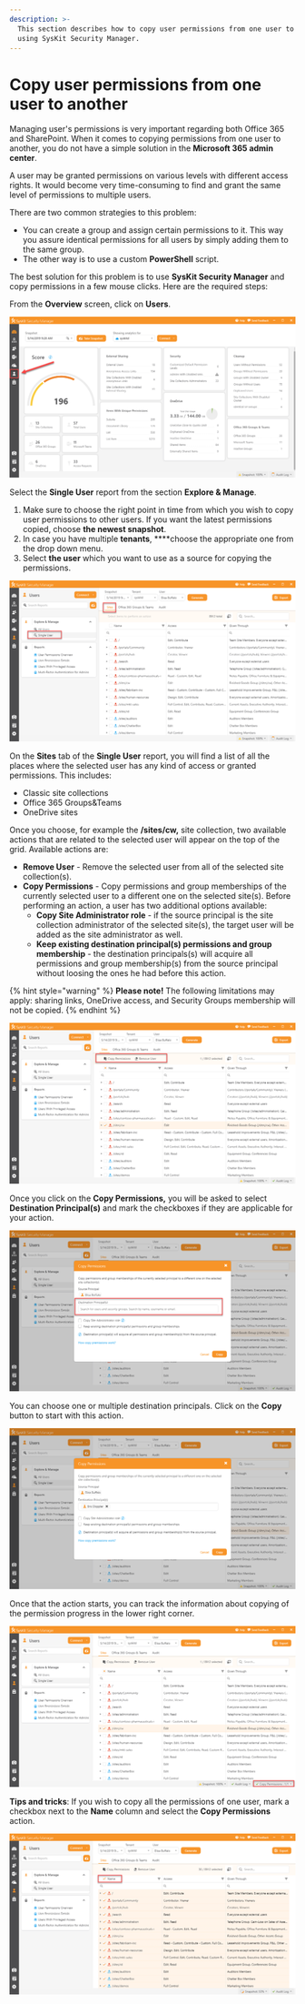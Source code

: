 ```yaml
---
description: >-
  This section describes how to copy user permissions from one user to another
  using SysKit Security Manager.
---
```


# Copy user permissions from one user to another

Managing user's permissions is very important regarding both Office 365 and SharePoint. When it comes to copying permissions from one user to another, you do not have a simple solution in the **Microsoft 365 admin center**.

A user may be granted permissions on various levels with different access rights. It would become very time-consuming to find and grant the same level of permissions to multiple users.

There are two common strategies to this problem:

* You can create a group and assign certain permissions to it. This way you assure identical permissions for all users by simply adding them to the same group.
* The other way is to use a custom **PowerShell** script.

The best solution for this problem is to use **SysKit Security Manager** and copy permissions in a few mouse clicks. Here are the required steps:

From the **Overview** screen, click on **Users**.

![](../.gitbook/assets/how-to-copy-user-permissions-from-one-user-to-another_ssm_01.png)

Select the **Single User** report from the section **Explore & Manage**. 

1. Make sure to choose the right point in time from which you wish to copy user permissions to other users. If you want the latest permissions copied, choose **the newest snapshot**. 
2. In case you have multiple **tenants**, ****choose the appropriate one from the drop down menu.
3. Select **the user** which you want to use as a source for copying the permissions.

![](../.gitbook/assets/how-to-copy-user-permissions-from-one-user-to-another_ssm_02.png)

On the **Sites** tab of the **Single User** report, you will find a list of all the places where the selected user has any kind of access or granted permissions. This includes:

* Classic site collections
* Office 365 Groups&Teams
* OneDrive sites

Once you choose, for example the **/sites/cw,** site collection, two available actions that are related to the selected user will appear on the top of the grid. Available actions are:

* **Remove User** - Remove the selected user from all of the selected site collection\(s\).
* **Copy Permissions** - Copy permissions and group memberships of the currently selected user to a different one on the selected site\(s\). Before performing an action, a user has two additional options available:
  * **Copy Site Administrator role** - if the source principal is the site collection administrator of the selected site\(s\), the target user will be added as the site administrator as well. 
  * **Keep existing destination principal\(s\) permissions and group membership** - the destination principals\(s\) will acquire all permissions and group membership\(s\) from the source principal without loosing the ones he had before this action.

{% hint style="warning" %}
**Please note!** The following limitations may apply: sharing links, OneDrive access, and Security Groups membership will not be copied.
{% endhint %}

![](../.gitbook/assets/how-to-copy-user-permissions-from-one-user-to-another_ssm_03.png)

Once you click on the **Copy Permissions,** you will be asked to select **Destination Principal\(s\)** and mark the checkboxes if they are applicable for your action.

![](../.gitbook/assets/how-to-copy-user-permissions-from-one-user-to-another_ssm_04.png)

You can choose one or multiple destination principals. Click on the **Copy** button to start with this action.

![](../.gitbook/assets/how-to-copy-user-permissions-from-one-user-to-another_ssm_05.png)

Once that the action starts, you can track the information about copying of the permission progress in the lower right corner.

![](../.gitbook/assets/how-to-copy-user-permissions-from-one-user-to-another_ssm_06.png)

**Tips and tricks**: If you wish to copy all the permissions of one user, mark a checkbox next to the **Name** column and select the **Copy Permissions** action.

![](../.gitbook/assets/how-to-copy-user-permissions-from-one-user-to-another_ssm_07.png)

